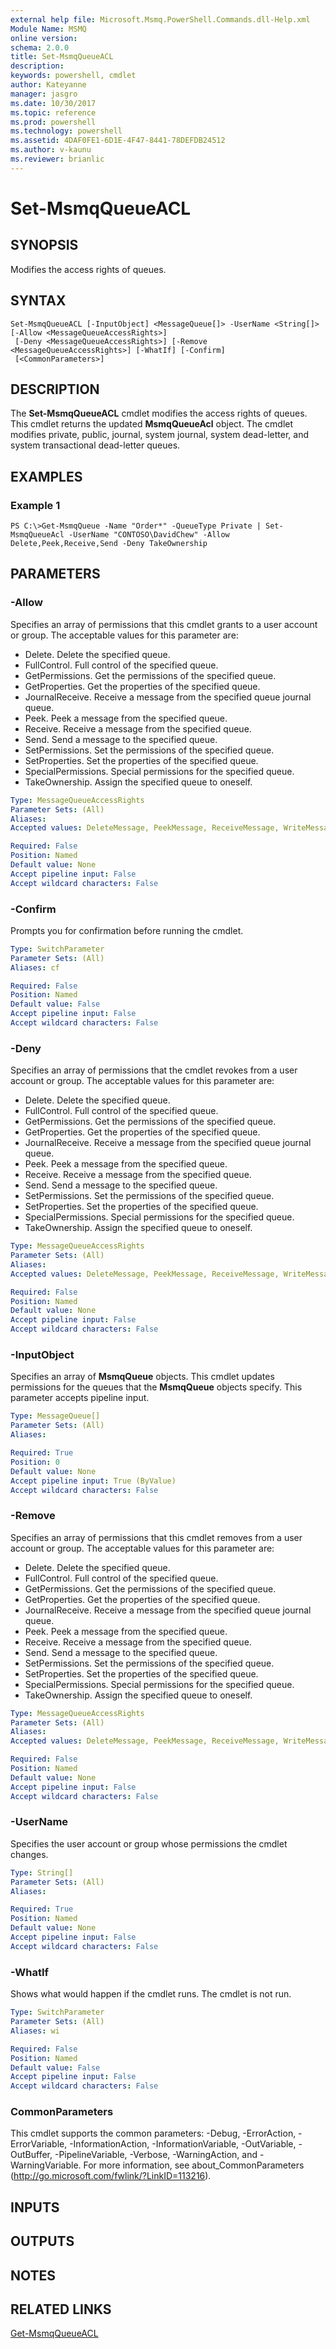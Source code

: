 ```yaml
---
external help file: Microsoft.Msmq.PowerShell.Commands.dll-Help.xml
Module Name: MSMQ
online version: 
schema: 2.0.0
title: Set-MsmqQueueACL
description: 
keywords: powershell, cmdlet
author: Kateyanne
manager: jasgro
ms.date: 10/30/2017
ms.topic: reference
ms.prod: powershell
ms.technology: powershell
ms.assetid: 4DAF0FE1-6D1E-4F47-8441-78DEFDB24512
ms.author: v-kaunu
ms.reviewer: brianlic
---
```


# Set-MsmqQueueACL

## SYNOPSIS
Modifies the access rights of queues.

## SYNTAX

```
Set-MsmqQueueACL [-InputObject] <MessageQueue[]> -UserName <String[]> [-Allow <MessageQueueAccessRights>]
 [-Deny <MessageQueueAccessRights>] [-Remove <MessageQueueAccessRights>] [-WhatIf] [-Confirm]
 [<CommonParameters>]
```

## DESCRIPTION
The **Set-MsmqQueueACL** cmdlet modifies the access rights of queues.
This cmdlet returns the updated **MsmqQueueAcl** object.
The cmdlet modifies private, public, journal, system journal, system dead-letter, and system transactional dead-letter queues.

## EXAMPLES

### Example 1
```
PS C:\>Get-MsmqQueue -Name "Order*" -QueueType Private | Set-MsmqQueueAcl -UserName "CONTOSO\DavidChew" -Allow Delete,Peek,Receive,Send -Deny TakeOwnership
```

## PARAMETERS

### -Allow
Specifies an array of permissions that this cmdlet grants to a user account or group.
The acceptable values for this parameter are:

- Delete.
Delete the specified queue. 
- FullControl.
Full control of the specified queue. 
- GetPermissions.
Get the permissions of the specified queue. 
- GetProperties.
Get the properties of the specified queue. 
- JournalReceive.
Receive a message from the specified queue journal queue. 
- Peek.
Peek a message from the specified queue. 
- Receive.
Receive a message from the specified queue. 
- Send.
Send a message to the specified queue. 
- SetPermissions.
Set the permissions of the specified queue. 
- SetProperties.
Set the properties of the specified queue. 
- SpecialPermissions.
Special permissions for the specified queue. 
- TakeOwnership.
Assign the specified queue to oneself.

```yaml
Type: MessageQueueAccessRights
Parameter Sets: (All)
Aliases: 
Accepted values: DeleteMessage, PeekMessage, ReceiveMessage, WriteMessage, DeleteJournalMessage, ReceiveJournalMessage, SetQueueProperties, GetQueueProperties, DeleteQueue, GetQueuePermissions, GenericWrite, GenericRead, ChangeQueuePermissions, TakeQueueOwnership, FullControl

Required: False
Position: Named
Default value: None
Accept pipeline input: False
Accept wildcard characters: False
```

### -Confirm
Prompts you for confirmation before running the cmdlet.

```yaml
Type: SwitchParameter
Parameter Sets: (All)
Aliases: cf

Required: False
Position: Named
Default value: False
Accept pipeline input: False
Accept wildcard characters: False
```

### -Deny
Specifies an array of permissions that the cmdlet revokes from a user account or group.
The acceptable values for this parameter are:

- Delete.
Delete the specified queue. 
- FullControl.
Full control of the specified queue. 
- GetPermissions.
Get the permissions of the specified queue. 
- GetProperties.
Get the properties of the specified queue. 
- JournalReceive.
Receive a message from the specified queue journal queue. 
- Peek.
Peek a message from the specified queue. 
- Receive.
Receive a message from the specified queue. 
- Send.
Send a message to the specified queue. 
- SetPermissions.
Set the permissions of the specified queue. 
- SetProperties.
Set the properties of the specified queue. 
- SpecialPermissions.
Special permissions for the specified queue. 
- TakeOwnership.
Assign the specified queue to oneself.

```yaml
Type: MessageQueueAccessRights
Parameter Sets: (All)
Aliases: 
Accepted values: DeleteMessage, PeekMessage, ReceiveMessage, WriteMessage, DeleteJournalMessage, ReceiveJournalMessage, SetQueueProperties, GetQueueProperties, DeleteQueue, GetQueuePermissions, GenericWrite, GenericRead, ChangeQueuePermissions, TakeQueueOwnership, FullControl

Required: False
Position: Named
Default value: None
Accept pipeline input: False
Accept wildcard characters: False
```

### -InputObject
Specifies an array of **MsmqQueue** objects.
This cmdlet updates permissions for the queues that the **MsmqQueue** objects specify.
This parameter accepts pipeline input.

```yaml
Type: MessageQueue[]
Parameter Sets: (All)
Aliases: 

Required: True
Position: 0
Default value: None
Accept pipeline input: True (ByValue)
Accept wildcard characters: False
```

### -Remove
Specifies an array of permissions that this cmdlet removes from a user account or group.
The acceptable values for this parameter are:

- Delete.
Delete the specified queue. 
- FullControl.
Full control of the specified queue. 
- GetPermissions.
Get the permissions of the specified queue. 
- GetProperties.
Get the properties of the specified queue. 
- JournalReceive.
Receive a message from the specified queue journal queue. 
- Peek.
Peek a message from the specified queue. 
- Receive.
Receive a message from the specified queue. 
- Send.
Send a message to the specified queue. 
- SetPermissions.
Set the permissions of the specified queue. 
- SetProperties.
Set the properties of the specified queue. 
- SpecialPermissions.
Special permissions for the specified queue. 
- TakeOwnership.
Assign the specified queue to oneself.

```yaml
Type: MessageQueueAccessRights
Parameter Sets: (All)
Aliases: 
Accepted values: DeleteMessage, PeekMessage, ReceiveMessage, WriteMessage, DeleteJournalMessage, ReceiveJournalMessage, SetQueueProperties, GetQueueProperties, DeleteQueue, GetQueuePermissions, GenericWrite, GenericRead, ChangeQueuePermissions, TakeQueueOwnership, FullControl

Required: False
Position: Named
Default value: None
Accept pipeline input: False
Accept wildcard characters: False
```

### -UserName
Specifies the user account or group whose permissions the cmdlet changes.

```yaml
Type: String[]
Parameter Sets: (All)
Aliases: 

Required: True
Position: Named
Default value: None
Accept pipeline input: False
Accept wildcard characters: False
```

### -WhatIf
Shows what would happen if the cmdlet runs.
The cmdlet is not run.

```yaml
Type: SwitchParameter
Parameter Sets: (All)
Aliases: wi

Required: False
Position: Named
Default value: False
Accept pipeline input: False
Accept wildcard characters: False
```

### CommonParameters
This cmdlet supports the common parameters: -Debug, -ErrorAction, -ErrorVariable, -InformationAction, -InformationVariable, -OutVariable, -OutBuffer, -PipelineVariable, -Verbose, -WarningAction, and -WarningVariable. For more information, see about_CommonParameters (http://go.microsoft.com/fwlink/?LinkID=113216).

## INPUTS

## OUTPUTS

## NOTES

## RELATED LINKS

[Get-MsmqQueueACL](./Get-MsmqQueueACL.md)

